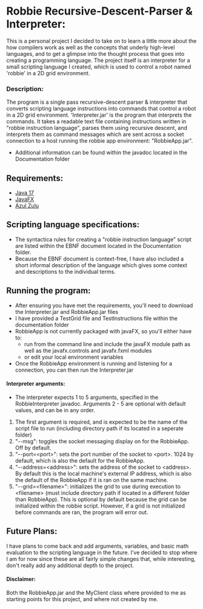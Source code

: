 # Robbie Recursive-Descent-Parser & Interpreter:
This is a personal project I decided to take on to learn a little more about the how compilers work as well as the concepts that underly high-level languages, and to get a glimpse into the thought process that goes into creating a programming language. The project itself is an interpreter for a small scripting language I created, which is used to control a robot named 'robbie' in a 2D grid environment.

### Description:
The program is a single pass recursive-descent parser & interpreter that converts scripting language instructions into commands that control a robot in a 2D grid environment. 
'Interpreter.jar' is the program that interprets the commands. It takes a readable text file containing instructions written in "robbie instruction language", parses them using recursive descent, and interprets them as command messages which are sent across a socket connection to a host running the robbie app environment: "RobbieApp.jar".
- Additional information can be found within the javadoc located in the Documentation folder

## Requirements:
- [Java 17](https://www.oracle.com/java/technologies/downloads/#java17)
- [JavaFX](https://gluonhq.com/products/javafx/)
- [Azul Zulu](https://www.azul.com/downloads/?package=jdk#zulu)

## Scripting language specifications:
- The syntactica rules for creating a "robbie instruction language" script are listed within the EBNF document located in the Documentation folder.
- Because the EBNF document is context-free, I have also included a short informal description of the language which gives some context and descriptions to the individual terms.

## Running the program:
-  After ensuring you have met the requirements, you'll need to download the Interpreter.jar and RobbieApp.jar files
-  I have provided a TestGrid file and TestInstructions file within the documentation folder
-  RobbieApp is not currently packaged with javaFX, so you'll either have to:
   -  run from the command line and include the javaFX module path as well as the javafx.controls and javafx.fxml modules 
   -  or edit your local environment variables
- Once the RobbieApp environment is running and listening for a connection, you can then run the Interpreter.jar
#### Interpreter arguments:
-  The interpreter expects 1 to 5 arguments, specified in the RobbieInterpreter javadoc. Arguments 2 - 5 are optional with default values, and can be in any order.
1.  The first argument is required, and is expected to be the name of the script file to run (including directory path if its located in a seperate folder)
2.   "--msg": toggles the socket messaging display on for the RobbieApp. Off by default.
3.   "--port=&lt;port&gt;": sets the port number of the socket to &lt;port&gt;. 1024 by default, which is also the default for the RobbieApp.
4.   "--address=&lt;address&gt;": sets the address of the socket to &lt;address&gt;. By default this is the local machine's external IP address, which is also the default of the RobbieApp if it is ran on the same machine.
5.   "--grid=&lt;filename&gt;": initializes the grid to use during execution to &lt;filename&gt; (must include directory path if located in a different folder than RobbieApp). This is optional by default because the grid can be initialized within the robbie script. However, if a grid is not initialized before commands are ran, the program will error out.

## Future Plans:
I have plans to come back and add arguments, variables, and basic math evaluation to the scripting language in the future. I've decided to stop where I am for now since these are all fairly simple changes that, while interesting, don't really add any additional depth to the project.

#### Disclaimer:
Both the RobbieApp.jar and the MyClient class where provided to me as starting points for this project, and where not created by me.

 

